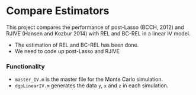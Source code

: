 # Compare Estimators

This project compares the performance of post-Lasso (BCCH, 2012) and RJIVE (Hansen and Kozbur 2014) with REL and BC-REL
in a linear IV model.

* The estimation of REL and BC-REL has been done.
* We need to code up post-Lasso and RJIVE


### Functionality

* `master_IV.m` is the master file for the Monte Carlo simulation.
* `dgpLinearIV.m` generates the data `y`, `x` and `z` in each simulation.
